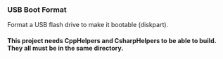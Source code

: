 ### USB Boot Format

Format a USB flash drive to make it bootable (diskpart).

#### This project needs CppHelpers and CsharpHelpers to be able to build. They all must be in the same directory.
